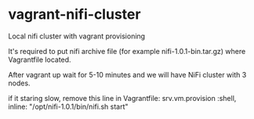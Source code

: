 # vagrant-nifi-cluster

Local nifi cluster with vagrant provisioning 

It's required to put nifi archive file (for example  nifi-1.0.1-bin.tar.gz) where Vagrantfile located.

After vagrant up wait for 5-10 minutes and we will have NiFi cluster with 3 nodes.

if it staring slow, remove this line in Vagrantfile:
srv.vm.provision :shell, inline: "/opt/nifi-1.0.1/bin/nifi.sh start"
